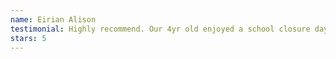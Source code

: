 ```yaml
---
name: Eirian Alison
testimonial: Highly recommend. Our 4yr old enjoyed a school closure day at a gymnastics camp here and couldn’t get enough, yet the gym is totally equipped and ready to support all ages and even offers adult open gym times. Check it out!
stars: 5
---
```

